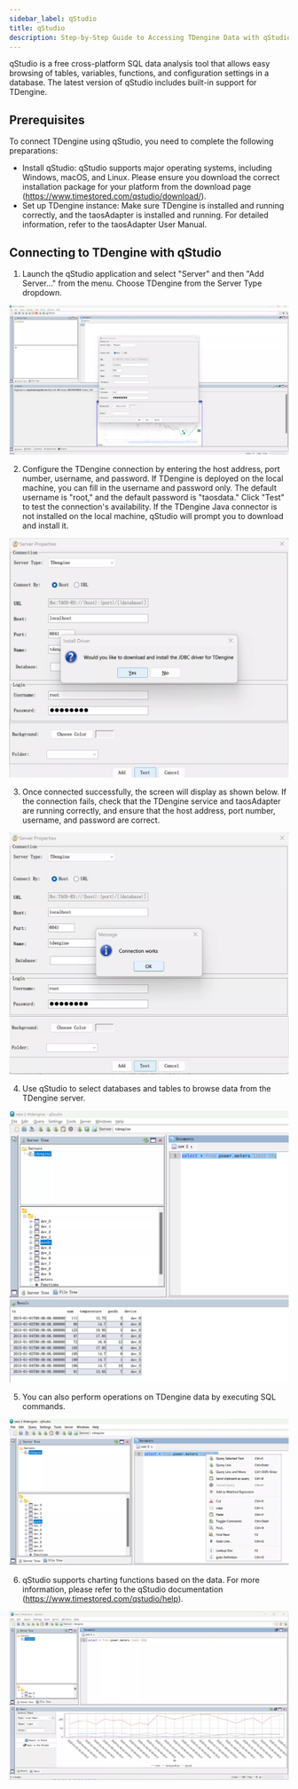 ```yaml
---
sidebar_label: qStudio
title: qStudio
description: Step-by-Step Guide to Accessing TDengine Data with qStudio
---
```


qStudio is a free cross-platform SQL data analysis tool that allows easy browsing of tables, variables, functions, and configuration settings in a database. The latest version of qStudio includes built-in support for TDengine.

## Prerequisites

To connect TDengine using qStudio, you need to complete the following preparations:

- Install qStudio: qStudio supports major operating systems, including Windows, macOS, and Linux. Please ensure you download the correct installation package for your platform from the download page (https://www.timestored.com/qstudio/download/).
- Set up TDengine instance: Make sure TDengine is installed and running correctly, and the taosAdapter is installed and running. For detailed information, refer to the taosAdapter User Manual.

## Connecting to TDengine with qStudio

1. Launch the qStudio application and select "Server" and then "Add Server..." from the menu. Choose TDengine from the Server Type dropdown.

 ![qConnecting TDengine with qStudio](./qstudio/qstudio-connect-tdengine.webp)

2. Configure the TDengine connection by entering the host address, port number, username, and password. If TDengine is deployed on the local machine, you can fill in the username and password only. The default username is "root," and the default password is "taosdata." Click "Test" to test the connection's availability. If the TDengine Java connector is not installed on the local machine, qStudio will prompt you to download and install it.

 ![Download Java Connector](./qstudio/qstudio-jdbc-connector-download.webp)

3. Once connected successfully, the screen will display as shown below. If the connection fails, check that the TDengine service and taosAdapter are running correctly, and ensure that the host address, port number, username, and password are correct.

 ![Successful Connection](./qstudio/qstudio-connect-tdengine-test.webp)

4. Use qStudio to select databases and tables to browse data from the TDengine server.

 ![Browsing TDengine Data with qStudio](./qstudio/qstudio-browse-data.webp)

5. You can also perform operations on TDengine data by executing SQL commands.

 ![qStudio SQL Commands](./qstudio/qstudio-sql-execution.webp)

6. qStudio supports charting functions based on the data. For more information, please refer to the qStudio documentation (https://www.timestored.com/qstudio/help).

 ![qStudio Chart](./qstudio/qstudio-chart.webp)
